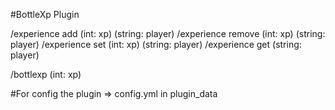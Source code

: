 #BottleXp Plugin 

/experience add (int: xp) (string: player)
/experience remove (int: xp) (string: player)
/experience set (int: xp) (string: player)
/experience get (string: player)

/bottlexp (int: xp)

#For config the plugin => config.yml in plugin_data